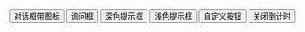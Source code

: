 <div class="layui-btn-container">
  <button type="button" class="layui-btn layui-btn-primary" lay-on="test-alert">对话框带图标</button>
  <button type="button" class="layui-btn layui-btn-primary" lay-on="test-confirm">询问框</button>
  <button type="button" class="layui-btn layui-btn-primary" lay-on="test-msg-dark">深色提示框</button>
  <button type="button" class="layui-btn layui-btn-primary" lay-on="test-msg-light">浅色提示框</button>
  <button type="button" class="layui-btn layui-btn-primary" lay-on="test-alert-btn">自定义按钮</button>
  <button type="button" class="layui-btn layui-btn-primary" lay-on="test-count-down">关闭倒计时</button>
</div>

<!-- import layui --> 
<script>
layui.use(function(){
  var layer = layui.layer;
  var util = layui.util;

  // 事件
  util.on('lay-on', {
    "test-alert": function(){
      // 示范对话框所有内置图标
      var icon = 0;
      (function changeIcon(){
        layer.alert('点击确定，继续查看图标', {
          icon: icon,
          shadeClose: true,
          title: 'icon: '+ icon
        }, ++icon > 6 ? function(){
          layer.msg('内置图标演示完毕', {icon: 1});
        } : changeIcon);
      }());
    },
    "test-confirm": function(){
      layer.confirm('一个询问框的示例？', {icon: 3}, function(){
        layer.msg('点击确定的回调', {icon: 1});
      }, function(){
        layer.msg('点击取消的回调');
      });
    },
    "test-msg-dark": function(){
      layer.msg('深色提示框的示例');
    },
    "test-msg-light": function(){
      layer.msg('浅色提示框的示例', {icon: 0}, function(){
        // layer.msg('提示框关闭后的回调');
      });
    },
    "test-alert-btn": function(){
      layer.alert('自定义按钮', {
        btn: ['按钮一', '按钮二', '按钮三'],
        btnAlign: 'c', // 按钮居中显示
        btn1: function(){
          layer.msg('按钮一的回调');
        },
        btn2: function(){
          layer.msg('按钮二的回调');
        },
        btn3: function(){
          layer.msg('按钮三的回调');
        }
      });
    },
    "test-count-down": function(){
      layer.alert('在标题栏显示自动关闭倒计秒数', {
        time: 5*1000,
        success: function(layero, index){
          var timeNum = this.time/1000, setText = function(start){
            layer.title('<span class="layui-font-red">'+ (start ? timeNum : --timeNum) + '</span> 秒后自动关闭', index);
          };
          setText(!0);
          this.timer = setInterval(setText, 1000);
          if(timeNum <= 0) clearInterval(this.timer);
        },
        end: function(){
          clearInterval(this.timer);
        }
      });
    }
  })
});
</script>
